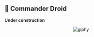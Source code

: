 ## 🐍 Commander Droid
<strong>Under construction</strong>

<div align="center">
  
![giphy](https://github.com/astromerov/astrofolio-react/assets/96944796/8a130f2d-900d-4e03-9ac4-3c6700e2a720)

</div>
